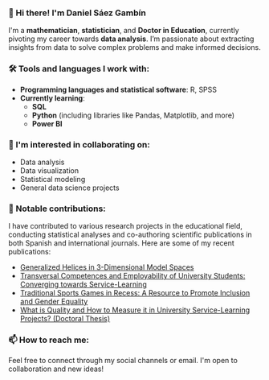 ### 👋 Hi there! I'm Daniel Sáez Gambín

I'm a **mathematician**, **statistician**, and **Doctor in Education**, currently pivoting my career towards **data analysis**. I’m passionate about extracting insights from data to solve complex problems and make informed decisions.

### 🛠️ Tools and languages I work with:
- **Programming languages and statistical software**: R, SPSS
- **Currently learning**:
  - **SQL**
  - **Python** (including libraries like Pandas, Matplotlib, and more)
  - **Power BI**

### 👀 I'm interested in collaborating on:
- Data analysis
- Data visualization
- Statistical modeling
- General data science projects

### 🚀 Notable contributions:
I have contributed to various research projects in the educational field, conducting statistical analyses and co-authoring scientific publications in both Spanish and international journals. Here are some of my recent publications:
- [Generalized Helices in 3-Dimensional Model Spaces](https://www.researchgate.net/publication/385096630_Helices_generalizadas_en_los_espacios_modelo_3-dimensionales_Trabajo_de_Fin_de_Grado) 
- [Transversal Competences and Employability of University Students: Converging towards Service-Learning](https://www.mdpi.com/2227-7102/12/4/265) 
- [Traditional Sports Games in Recess: A Resource to Promote Inclusion and Gender Equality](https://revistas.um.es/reifop/article/view/574551/346801)
- [What is Quality and How to Measure it in University Service-Learning Projects? (Doctoral Thesis)](https://www.researchgate.net/publication/385818661_Que_es_la_calidad_y_como_medirla_en_los_proyectos_de_aprendizaje-servicio_universitarios) 

### 📫 How to reach me:
Feel free to connect through my social channels or email. I'm open to collaboration and new ideas!

<!---
DanielSaezGambin/DanielSaezGambin is a ✨ special ✨ repository because its `README.md` (this file) appears on your GitHub profile.
You can click the Preview link to take a look at your changes.
--->
